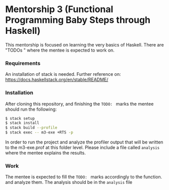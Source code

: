 # Mentorship 3 (Functional Programming Baby Steps through Haskell)

This mentorship is focused on learning the very basics of Haskell. There are "TODOs " where the mentee is expected to work on.


### Requirements

An installation of stack is needed. Further reference on: https://docs.haskellstack.org/en/stable/README/

### Installation

After cloning this repository, and finishing the `TODO: ` marks the mentee should run the following:
```sh
$ stack setup
$ stack install
$ stack build --profile
$ stack exec -- m3-exe +RTS -p

```
In order to run the project and analyze the profiler output that will be written to the m3-exe.prof at this folder level.
Please include a file called `analysis` where the mentee explains the results.

### Work

The mentee is expected to fill the `TODO: ` marks accordingly to the function. and analyze them. The analysis should be in the `analysis` file
